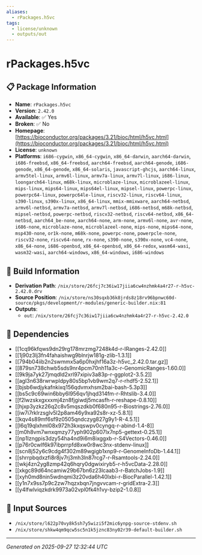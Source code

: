 ```yaml
---
aliases:
  - rPackages.h5vc
tags:
  - license/unknown
  - outputs/out
---
```


# rPackages.h5vc

## 📋 Package Information

- **Name**: `rPackages.h5vc`
- **Version**: `2.42.0`
- **Available**: ✅ Yes
- **Broken**: ✅ No
- **Homepage**: [https://bioconductor.org/packages/3.21/bioc/html/h5vc.html](https://bioconductor.org/packages/3.21/bioc/html/h5vc.html)
- **License**: `unknown`
- **Platforms**: `i686-cygwin`, `x86_64-cygwin`, `x86_64-darwin`, `aarch64-darwin`, `i686-freebsd`, `x86_64-freebsd`, `aarch64-freebsd`, `aarch64-genode`, `i686-genode`, `x86_64-genode`, `x86_64-solaris`, `javascript-ghcjs`, `aarch64-linux`, `armv5tel-linux`, `armv6l-linux`, `armv7a-linux`, `armv7l-linux`, `i686-linux`, `loongarch64-linux`, `m68k-linux`, `microblaze-linux`, `microblazeel-linux`, `mips-linux`, `mips64-linux`, `mips64el-linux`, `mipsel-linux`, `powerpc-linux`, `powerpc64-linux`, `powerpc64le-linux`, `riscv32-linux`, `riscv64-linux`, `s390-linux`, `s390x-linux`, `x86_64-linux`, `mmix-mmixware`, `aarch64-netbsd`, `armv6l-netbsd`, `armv7a-netbsd`, `armv7l-netbsd`, `i686-netbsd`, `m68k-netbsd`, `mipsel-netbsd`, `powerpc-netbsd`, `riscv32-netbsd`, `riscv64-netbsd`, `x86_64-netbsd`, `aarch64_be-none`, `aarch64-none`, `arm-none`, `armv6l-none`, `avr-none`, `i686-none`, `microblaze-none`, `microblazeel-none`, `mips-none`, `mips64-none`, `msp430-none`, `or1k-none`, `m68k-none`, `powerpc-none`, `powerpcle-none`, `riscv32-none`, `riscv64-none`, `rx-none`, `s390-none`, `s390x-none`, `vc4-none`, `x86_64-none`, `i686-openbsd`, `x86_64-openbsd`, `x86_64-redox`, `wasm64-wasi`, `wasm32-wasi`, `aarch64-windows`, `x86_64-windows`, `i686-windows`

## 🔧 Build Information

- **Derivation Path**: `/nix/store/26fcj7c36iw17jiia6cw4nzhmk4a4r27-r-h5vc-2.42.0.drv`
- **Source Position**: `/nix/store/ns30sqxb36k8jrds8z18rv96bpnwc60d-source/pkgs/development/r-modules/generic-builder.nix:81`
- **Outputs**:
  - `out`:  `/nix/store/26fcj7c36iw17jiia6cw4nzhmk4a4r27-r-h5vc-2.42.0`

## 🔗 Dependencies

- [[1cq96kfqws9dn29rg178mrzmg7248k4d-r-IRanges-2.42.0]]
- [[1j90z3lj3fn4fahaishwg9blnrjw181g-zlib-1.3.1]]
- [[794b04iib2n2swmmx5a6p0hxjhf16a3z-h5vc_2.42.0.tar.gz]]
- [[879sn738chwb5sds9nr4pcm70nh11a3c-r-GenomicRanges-1.60.0]]
- [[9k9ja7yk27jmqdld2xrl97xipiv3a83p-r-ggplot2-3.5.2]]
- [[agl3n638rwrwpldpy80s5bp1vb9wm2q7-r-rhdf5-2.52.1]]
- [[bjsb6wdjykafnkixq156qdvmxhsm2bai-bash-5.3p3]]
- [[bs5c9c69win6bby6l956qv1jhqd314fm-r-Rhtslib-3.4.0]]
- [[f2lwzskxgxxxmj4zn8fjgiwdj5mcasfh-r-reshape-0.8.10]]
- [[hjxp3yzkz26q2c8v5mqszdkb0f680n95-r-Biostrings-2.76.0]]
- [[iw7i7rklrzsglv5l2p8am46y9xa92s8r-xz-5.8.1]]
- [[kqv4s89mf6sf9z0505qndczyg827g9y1-R-4.5.1]]
- [[l6q19qlxhml08x972h3kxqswpv0cyngq-r-abind-1.4-8]]
- [[m0h8vm7wnxqmzy77yph902p607lx7np5-gettext-0.25.1]]
- [[np1lzngpis3dzy54ha4nd9i6m8ixggxb-r-S4Vectors-0.46.0]]
- [[p76r0cwlf6k97ibprrpfd8xw0r8wc3nx-stdenv-linux]]
- [[scn8j52y6c9cdg4f302m89wgigb1xnp9-r-GenomeInfoDb-1.44.1]]
- [[shrrpbqdxzfi8r8jv7rj3mh3ln87rcg7-r-Rsamtools-2.24.0]]
- [[wkj4zn2yg8zmp42q6hqry0dgwixiryb5-r-h5vcData-2.28.0]]
- [[xkgc89d64ncamiw29b67bn6z23lcaab3-r-BatchJobs-1.9]]
- [[xyh0md8nin5wdnqmi3z20vda6h40lxbi-r-BiocParallel-1.42.1]]
- [[y1n7x9ss7p9c2zw7hqzxbqn7jngvvcam-r-gridExtra-2.3]]
- [[y4lfwlviqzkdrk9973a02vpl0fk4h1vy-bzip2-1.0.8]]

## 📁 Input Sources

- `/nix/store/l622p70vy8k5sh7y5wizi5f2mic6ynpg-source-stdenv.sh`
- `/nix/store/shkw4qm9qcw5sc5n1k5jznc83ny02r39-default-builder.sh`

---
*Generated on 2025-09-27 12:32:44 UTC*
